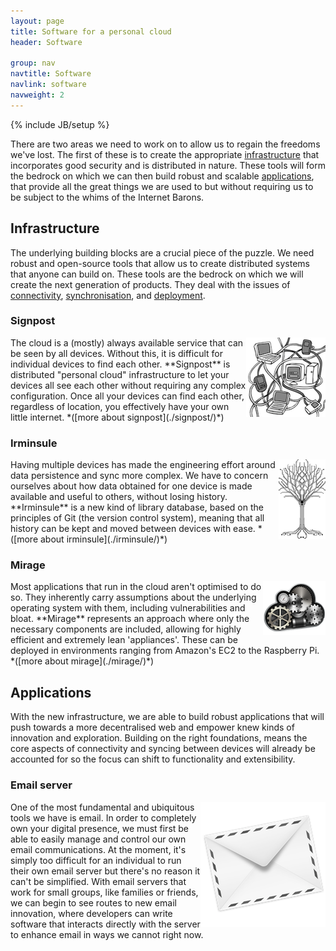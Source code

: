 ```yaml
---
layout: page
title: Software for a personal cloud
header: Software

group: nav
navtitle: Software
navlink: software
navweight: 2
---
```

{% include JB/setup %}

There are two areas we need to work on to allow us to regain the freedoms 
we've lost.  The first of these is to create the appropriate 
[infrastructure](#infrastructure) that incorporates good security and is 
distributed in nature.  These tools will form the bedrock on which we can 
then build robust and scalable [applications](#applications), that provide 
all the great things we are used to but without requiring us to be subject 
to the whims of the Internet Barons.

<!-- siren servers and our faustian bargain -->

## Infrastructure

The underlying building blocks are a crucial piece of the puzzle.  We need 
robust and open-source tools that allow us to create distributed systems 
that anyone can build on.  These tools are the bedrock on which we will 
create the next generation of products.  They deal with the issues of 
[connectivity](#signpost), [synchronisation](#irminsule), and 
[deployment](#mirage).

### Signpost

<img style="float:right;" src="/images/networked-devices-thumb.png">
The cloud is a (mostly) always available service that can be seen by
all devices. Without this, it is difficult for individual devices to
find each other.  **Signpost** is distributed "personal cloud" 
infrastructure to let your devices all see each other without requiring 
any complex configuration.  Once all your devices can find each other, 
regardless of location, you effectively have your own little internet.  
*([more about signpost](./signpost/)*)

### Irminsule

<img style="float:right;"  src="/images/tree_of_digital_life-thumb.png">
Having multiple devices has made the engineering effort around data 
persistence and sync more complex.  We have to concern ourselves about how 
data obtained for one device is made available and useful to others, without 
losing history.  **Irminsule** is a new kind of library database, based on 
the principles of Git (the version control system), meaning that all history 
can be kept and moved between devices with ease.  
*([more about irminsule](./irminsule/)*)

### Mirage

<img style="float:right;" src="/images/gear-cloud-thumb.png">
Most applications that run in the cloud aren't optimised to do so.  They 
inherently carry assumptions about the underlying operating system with 
them, including vulnerabilities and bloat.  **Mirage** represents an 
approach where only the necessary components are included, allowing for 
highly efficient and extremely lean 'appliances'.  These can be deployed in 
environments ranging from Amazon's EC2 to the Raspberry Pi.  
*([more about mirage](./mirage/)*)

## Applications

With the new infrastructure, we are able to build robust applications that 
will push towards a more decentralised web and empower knew kinds of 
innovation and exploration.  Building on the right foundations, means the 
core aspects of connectivity and syncing between devices will already be 
accounted for so the focus can shift to functionality and extensibility.

### Email server

<img style="float:right;" src="/images/mail-thumb.png">
One of the most fundamental and ubiquitous tools we have is email.  In order 
to completely own your digital presence, we must first be able to easily 
manage and control our own email communications. 
At the moment, it's simply too difficult for an individual to 
run their own email server but there's no reason it can't be simplified. 
With email servers that work for small groups, like families or friends, we 
can begin to see routes to new email innovation, where developers can write 
software that interacts directly with the server to enhance email in ways we 
cannot right now.
